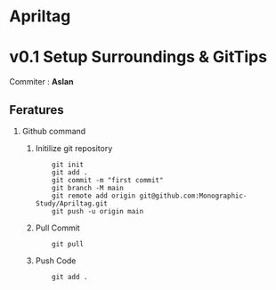 # Apriltag

# v0.1 Setup Surroundings & GitTips

Commiter : **Aslan**

## Feratures

1.  Github command

    1. Initilize git repository
        ```
            git init
            git add .
            git commit -m "first commit"
            git branch -M main
            git remote add origin git@github.com:Monographic-Study/Apriltag.git
            git push -u origin main
        ```
    2. Pull Commit
        ```
            git pull
        ```
    3. Push Code
        ```
            git add .
        ```